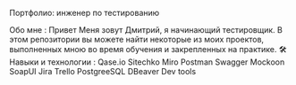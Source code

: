 Портфолио: инженер по тестированию


Обо мне :
Привет  Меня зовут Дмитрий, я начинающий тестировщик. В этом репозитории вы можете найти некоторые из моих проектов, выполненных мною во время обучения и закрепленных на практике. 
🛠️ Навыки и технологии :
Qase.io Sitechko Miro Postman Swagger Mockoon SoapUI Jira Trello PostgreeSQL DBeaver Dev tools
